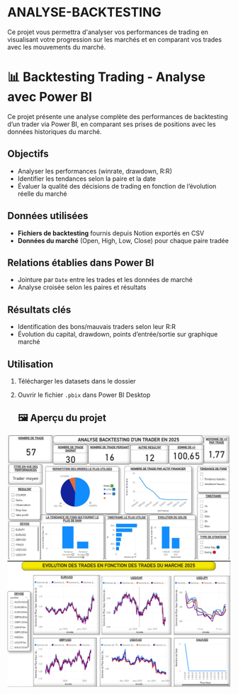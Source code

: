# ANALYSE-BACKTESTING
Ce projet vous permettra d'analyser vos performances de trading en visualisant votre progression sur les marchés et en comparant vos trades avec les mouvements du marché.

# 📊 Backtesting Trading - Analyse avec Power BI

Ce projet présente une analyse complète des performances de backtesting d’un trader via Power BI, en comparant ses prises de positions avec les données historiques du marché.

##  Objectifs
- Analyser les performances (winrate, drawdown, R:R)
- Identifier les tendances selon la paire et la date
- Évaluer la qualité des décisions de trading en fonction de l’évolution réelle du marché

##  Données utilisées
- **Fichiers de backtesting** fournis depuis Notion exportés en CSV
- **Données du marché** (Open, High, Low, Close) pour chaque paire tradée

##  Relations établies dans Power BI
- Jointure par `Date` entre les trades et les données de marché
- Analyse croisée selon les paires et résultats

##  Résultats clés
- Identification des bons/mauvais traders selon leur R:R
- Évolution du capital, drawdown, points d’entrée/sortie sur graphique marché

##  Utilisation
1. Télécharger les datasets dans le dossier 
2. Ouvrir le fichier `.pbix` dans Power BI Desktop

   ## 🖼️ Aperçu du projet

![Dashboard Power BI](images/dash1.jpg)
![Dashboard Power BI](images/dash2.jpg)

